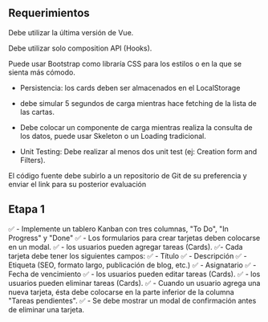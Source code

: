## Requerimientos

Debe utilizar la última versión de Vue.

Debe utilizar solo composition API (Hooks).

Puede usar Bootstrap como libraría CSS para los estilos o en la que se sienta más cómodo.

- Persistencia: los cards deben ser almacenados en el LocalStorage

- debe simular 5 segundos de carga mientras hace fetching de la lista de las cartas.

- Debe colocar un componente de carga mientras realiza la consulta de los datos, puede usar Skeleton o un Loading tradicional.

- Unit Testing: Debe realizar al menos dos unit test (ej: Creation form and Filters).

El código fuente debe subirlo a un repositorio de Git de su preferencia y enviar el link para su posterior evaluación


## Etapa 1

✅ - Implemente un tablero Kanban con tres columnas, "To Do", "In Progress" y "Done"
✅ - Los formularios para crear tarjetas deben colocarse en un modal. 
✅ - los usuarios pueden agregar tareas (Cards).
✅- Cada tarjeta debe tener los siguientes campos: 
    ✅ - Título 
    ✅ - Descripción 
    ✅ - Etiqueta (SEO, formato largo, publicación de blog, etc.) 
    ✅ - Asignatario 
    ✅ - Fecha de vencimiento
✅ - los usuarios pueden editar tareas (Cards).
✅ - los usuarios pueden eliminar tareas (Cards).
✅ - Cuando un usuario agrega una nueva tarjeta, ésta debe colocarse en la parte inferior de la columna "Tareas pendientes".
✅ - Se debe mostrar un modal de confirmación antes de eliminar una tarjeta.